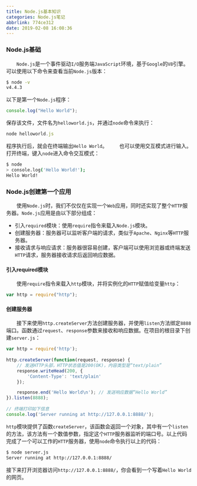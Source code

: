 ```yaml
---
title: Node.js基本知识
categories: Node.js笔记
abbrlink: 774ce312
date: 2019-02-08 16:08:36
---
```

### Node.js基础

&emsp;&emsp;`Node.js`是一个事件驱动`I/O`服务端`JavaScript`环境，基于`Google`的`V8`引擎。可以使用以下命令来查看当前`Node.js`版本：

``` bash
$ node -v
v4.4.3
```

以下是第一个`Node.js`程序：

``` javascript
console.log("Hello World");
```

保存该文件，文件名为`helloworld.js`，并通过`node`命令来执行：

``` javascript
node helloworld.js
```

程序执行后，就会在终端输出`Hello World`。
&emsp;&emsp;也可以使用交互模式进行输入。打开终端，键入`node`进入命令交互模式：

``` bash
$ node
> console.log('Hello World!');
Hello World!
```

### Node.js创建第一个应用

&emsp;&emsp;使用`Node.js`时，我们不仅仅在实现一个`Web`应用，同时还实现了整个`HTTP`服务器。`Node.js`应用是由以下部分组成：

- 引入`required`模块：使用`require`指令来载入`Node.js`模块。
- 创建服务器：服务器可以监听客户端的请求，类似于`Apache`、`Nginx`等`HTTP`服务器。
- 接收请求与响应请求：服务器很容易创建，客户端可以使用浏览器或终端发送`HTTP`请求，服务器接收请求后返回响应数据。

#### 引入required模块

&emsp;&emsp;使用`require`指令来载入`http`模块，并将实例化的`HTTP`赋值给变量`http`：

``` javascript
var http = require("http");
```

#### 创建服务器

&emsp;&emsp;接下来使用`http.createServer`方法创建服务器，并使用`listen`方法绑定`8888`端口。函数通过`request`、`response`参数来接收和响应数据。在项目的根目录下创建`server.js`：

``` javascript
var http = require('http');
​
http.createServer(function(request, response) {
    // 发送HTTP头部，HTTP状态值是200(OK)，内容类型是“text/plain”
    response.writeHead(200, {
        'Content-Type': 'text/plain'
    });

    response.end('Hello World\n'); // 发送响应数据“Hello World”
}).listen(8888);
​
// 终端打印如下信息
console.log('Server running at http://127.0.0.1:8888/');
```

`http`模块提供了函数`createServer`，该函数会返回一个对象，其中有一个`listen`的方法，该方法有一个数值参数，指定这个`HTTP`服务器监听的端口号。以上代码完成了一个可以工作的`HTTP`服务器，使用`node`命令执行以上的代码：

``` bash
$ node server.js
Server running at http://127.0.0.1:8888/
```

接下来打开浏览器访问`http://127.0.0.1:8888/`，你会看到一个写着`Hello World`的网页。